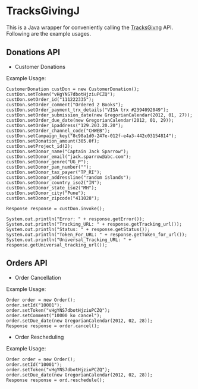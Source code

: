# TracksGivingJ

This is a Java wrapper for conveniently calling the [TracksGivng](https://tracksgiving.com) API.  
Following are the example usages.

## Donations API
* Customer Donations

Example Usage:

    CustomerDonation custDon = new CustomerDonation();
    custDon.setToken("vHgYNS7dbotHjziuPCZQ");
    custDon.setOrder_id("111222335");
    custDon.setOrder_comment("Ordered 2 Books");
    custDon.setOrder_payment_trx_details("VISA trx #2394092049");
    custDon.setOrder_submission_date(new GregorianCalendar(2012, 01, 27));
    custDon.setOrder_due_date(new GregorianCalendar(2012, 01, 29));
    custDon.setOrder_ipaddress("129.203.20.20");
    custDon.setOrder_channel_code("CHWEB");
    custDon.setCampaign_key("8c98a1d0-247e-012f-e4a3-442c03154814");
    custDon.setDonation_amount(305.0f);
    custDon.setProject_id(2);
    custDon.setDonor_name("Captain Jack Sparrow");
    custDon.setDonor_email("jack.sparrow@abc.com");
    custDon.setDonor_genre("UG_P");
    custDon.setDonor_pan_number("");
    custDon.setDonor_tax_payer("TP_RI");
    custDon.setDonor_addressline("random islands");
    custDon.setDonor_country_iso2("IN");
    custDon.setDonor_state_iso2("MH");
    custDon.setDonor_city("Pune");
    custDon.setDonor_zipcode("411028");
    
    Response response = custDon.invoke();
    
    System.out.println("Error: " + response.getError());
    System.out.println("Tracking_URL: " + response.getTracking_url());
    System.out.println("Status: " + response.getStatus());
    System.out.println("Token_For_URL: " + response.getToken_for_url());
    System.out.println("Universal_Tracking_URL: " + response.getUniversal_tracking_url());


## Orders API
* Order Cancellation

Example Usage:

    Order order = new Order();  
    order.setId("10001");  
    order.setToken("vHgYNS7dbotHjziuPCZQ");  
    order.setComment("10000 ko cancel");  
    order.setDue_date(new GregorianCalendar(2012, 02, 28));  
    Response response = order.cancel();  

* Order Rescheduling

Example Usage:

    Order order = new Order();
    order.setId("10001");
    order.setToken("vHgYNS7dbotHjziuPCZQ");
    order.setDue_date(new GregorianCalendar(2012, 02, 28));
    Response response = ord.reschedule();